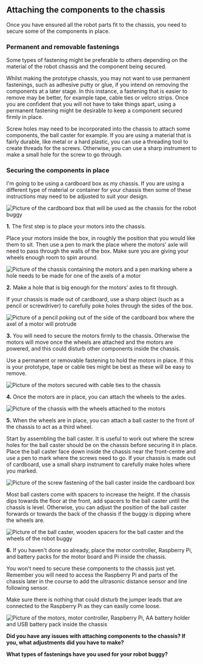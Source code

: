 [comment]: # (
Is this step open? Y/N
If so, short description of this step:
Related links:
Related files:
)

## Attaching the components to the chassis

Once you have ensured all the robot parts fit to the chassis, you need to secure some of the components in place.

### Permanent and removable fastenings

Some types of fastening might be preferable to others depending on the material of the robot chassis and the component being secured.

Whilst making the prototype chassis, you may not want to use permanent fastenings, such as adhesive putty or glue, if you intend on removing the components at a later stage. In this instance, a fastening that is easier to remove may be better, for example tape, cable ties or velcro strips. Once you are confident that you will not have to take things apart, using a permanent fastening might be desirable to keep a component secured firmly in place.

Screw holes may need to be incorporated into the chassis to attach some components, the ball caster for example. If you are using a material that is fairly durable, like metal or a hard plastic, you can use a threading tool to create threads for the screws. Otherwise, you can use a sharp instrument to make a small hole for the screw to go through.

### Securing the components in place

I'm going to be using a cardboard box as my chassis. If you are using a different type of material or container for your chassis then some of these instructions may need to be adjusted to suit your design.

![Picture of the cardboard box that will be used as the chassis for the robot buggy](images/1_9-carboard-chassis)

**1.** The first step is to place your motors into the chassis.

Place your motors inside the box, in roughly the position that you would like them to sit. Then use a pen to mark the place where the motors’ axle will need to pass through the walls of the box. Make sure you are giving your wheels enough room to spin around.

![Picture of the chassis containing the motors and a pen marking where a hole needs to be made for one of the axels of a motor](images/1_9-chassis-motor-placement)

**2.** Make a hole that is big enough for the motors’ axles to fit through.

If your chassis is made out of cardboard, use a sharp object (such as a pencil or screwdriver) to carefully poke holes through the sides of the box.

![Picture of a pencil poking out of the side of the cardboard box where the axel of a motor will protrude](images/1_9-chassis-motor-axel)

**3.** You will need to secure the motors firmly to the chassis. Otherwise the motors will move once the wheels are attached and the motors are powered, and this could disturb other components inside the chassis.

Use a permanent or removable fastening to hold the motors in place. If this is your prototype, tape or cable ties might be best as these will be easy to remove. 

![Picture of the motors secured with cable ties to the chassis](images/1_9-motors-secured-to-chassis)

**4.** Once the motors are in place, you can attach the wheels to the axles.

![Picture of the chassis with the wheels attached to the motors](images/1_9-chassis-wheels-attached)

**5.** When the wheels are in place, you can attach a ball caster to the front of the chassis to act as a third wheel. 

Start by assembling the ball caster. It is useful to work out where the screw holes for the ball caster should be on the chassis before securing it in place. Place the ball caster face down inside the chassis near the front-centre and use a pen to mark where the screws need to go. If your chassis is made out of cardboard, use a small sharp instrument to carefully make holes where you marked.

![Picture of the screw fastening of the ball caster inside the cardboard box](images/1_9-ball-caster-placement)

Most ball casters come with spacers to increase the height. If the chassis dips towards the floor at the front, add spacers to the ball caster until the chassis is level. Otherwise, you can adjust the position of the ball caster forwards or towards the back of the chassis if the buggy is dipping where the wheels are.

![Picture of the ball caster, wooden spacers for the ball caster and the wheels of the robot buggy](images/1_9-ball-caster-secured)

**6.** If you haven't done so already, place the motor controller, Raspberry Pi, and battery packs for the motor board and Pi inside the chassis.

You won't need to secure these components to the chassis just yet. Remember you will need to access the Raspberry Pi and parts of the chassis later in the course to add the ultrasonic distance sensor and line following sensor.

Make sure there is nothing that could disturb the jumper leads that are connected to the Raspberry Pi as they can easily come loose.

![Picture of the motors, motor controller, Raspberry Pi, AA battery holder and USB battery pack inside the chassis](images/1_9-chassis-with-basic-components-attached)

**Did you have any issues with attaching components to the chassis? If you, what adjustments did you have to make?**

**What types of fastenings have you used for your robot buggy?**
